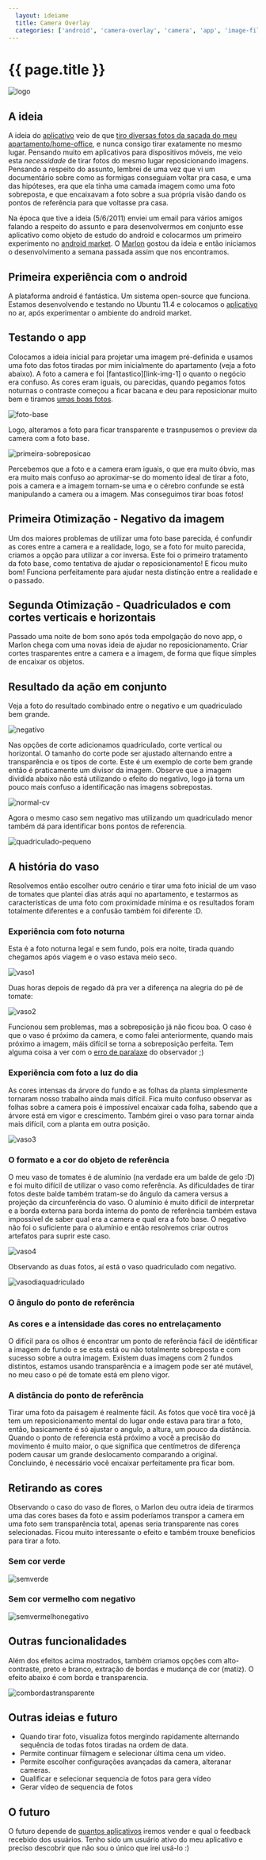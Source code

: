 ```yaml
---
  layout: ideiame
  title: Camera Overlay
  categories: ['android', 'camera-overlay', 'camera', 'app', 'image-filters']
---
```


# {{ page.title }} 

![logo]

## A ideia

A ideia do [aplicativo][android-market-link] veio de que [tiro diversas fotos da sacada do meu apartamento/home-office][link-album-facebook], e nunca consigo tirar exatamente no mesmo lugar. Pensando muito em aplicativos para dispositivos móveis, me veio esta *necessidade* de tirar fotos do mesmo lugar reposicionando imagens. Pensando a respeito do assunto, lembrei de uma vez que vi um documentário sobre como as formigas conseguiam voltar pra casa, e uma das hipóteses, era que ela tinha uma camada imagem como uma foto sobreposta, e que encaixavam a foto sobre a sua própria visão dando os pontos de referência para que voltasse pra casa.

Na época que tive a ideia (5/6/2011) enviei um email para vários amigos falando a respeito do assunto e para desenvolvermos em conjunto esse aplicativo como objeto de estudo do android e colocarmos um primeiro experimento no [android market][android-market-link]. O [Marlon][marlon] gostou da ideia e então iniciamos o desenvolvimento a semana passada assim que nos encontramos.

## Primeira experiência com o android

A plataforma android é fantástica. Um sistema open-source que funciona. Estamos desenvolvendo e testando no Ubuntu 11.4 e  colocamos o [aplicativo][android-market-link] no ar, após experimentar o ambiente do android market. 


## Testando o app

Colocamos a ideia inicial para projetar uma imagem pré-definida e usamos uma foto das fotos tiradas por mim inicialmente do apartamento (veja a foto abaixo). A foto  a camera e foi [fantastico][link-img-1] o quanto o negócio era confuso. As cores eram iguais, ou parecidas, quando pegamos fotos noturnas o contraste começou a ficar bacana e deu para reposicionar muito bem e tiramos [umas boas fotos][link-primeira-sequencia-boa].

![foto-base]


Logo, alteramos  a foto para ficar transparente e trasnpusemos o preview da camera com a foto base.

![primeira-sobreposicao]


Percebemos que a foto e a camera eram iguais, o que era muito óbvio, mas era muito mais confuso ao aproximar-se do momento ideal de tirar a foto, pois a camera e a imagem tornam-se uma e o cérebro confunde se está manipulando a camera ou a imagem. Mas conseguimos tirar boas fotos!


## Primeira Otimização - Negativo da imagem

Um dos maiores problemas de utilizar uma foto base parecida, é confundir as cores entre a camera e a realidade, logo, se a foto for muito parecida, criamos a opção para utilizar a cor inversa. Este foi o primeiro tratamento da foto base, como tentativa de ajudar o reposicionamento! E ficou muito bom! Funciona perfeitamente para ajudar nesta distinção entre a realidade e o passado.

## Segunda Otimização - Quadriculados e com cortes verticais e horizontais

Passado uma noite de bom sono após toda empolgação do novo app, o Marlon chega com uma novas ideia de ajudar no reposicionamento. Criar cortes trasparentes entre a camera e a imagem, de forma que fique simples de encaixar os objetos.

## Resultado da ação em conjunto

Veja a foto do resultado combinado entre o negativo e um quadriculado bem grande.

![negativo]

Nas opções de corte adicionamos quadriculado, corte vertical ou horizontal. O tamanho do corte pode ser ajustado alternando entre a transparência e os tipos de corte. Este é um exemplo de corte bem grande então é praticamente um divisor da imagem. Observe que a imagem dividida abaixo não está utilizando o efeito do negativo, logo já torna um pouco mais confuso a identificação nas imagens sobrepostas. 

![normal-cv]

Agora o mesmo caso sem negativo mas utilizando um quadriculado menor também dá para identificar bons pontos de referencia.

![quadriculado-pequeno]

## A história do vaso

Resolvemos então escolher outro cenário e tirar uma foto inicial de um vaso de tomates que plantei dias atrás aqui no apartamento, e testarmos as características de uma foto com proximidade mínima e os resultados foram totalmente diferentes e a confusão também foi diferente :D. 

### Experiência com foto noturna

Esta é a foto noturna legal e sem fundo, pois era noite, tirada quando chegamos após viagem e o vaso estava meio seco.

![vaso1]

Duas horas depois de regado dá pra ver a diferença na alegria do pé de tomate:

![vaso2]

Funcionou sem problemas, mas a sobreposição já não ficou boa. O caso é que o vaso é próximo da camera, e como falei anteriormente, quando mais próximo a imagem, máis difícil se torna a sobreposição perfeita. Tem alguma coisa a ver com o [erro de paralaxe][erro-paralaxe] do observador ;)

### Experiência com foto a luz do dia

As cores intensas da árvore do fundo e as folhas da planta simplesmente tornaram nosso trabalho ainda mais difícil. Fica muito confuso observar as folhas sobre a camera pois é impossível encaixar cada folha, sabendo que a árvore está em vigor e crescimento. Também girei o vaso para tornar ainda mais difícil, com a planta em outra posição.

![vaso3]

### O formato e a cor do objeto de referência

O meu vaso de tomates é de alumínio (na verdade era um balde de gelo :D) e foi muito difícil de utilizar o vaso como referência. As dificuldades de tirar fotos deste balde também tratam-se do ângulo da camera versus a projeção da circunferência do vaso. O alumínio é muito difícil de interpretar e a borda externa para borda interna do ponto de referência também estava impossível de saber qual era a camera e qual era a foto base. O negativo não foi o suficiente para o alumínio e então resolvemos criar outros artefatos para suprir este caso.

![vaso4]

Observando as duas fotos, aí está o vaso quadriculado com negativo.

![vasodiaquadriculado]

### O ângulo do ponto de referência


### As cores e a intensidade das cores no entrelaçamento

O difícil para os olhos é encontrar um ponto de referência fácil de idêntificar a imagem de fundo e se esta está ou não totalmente sobreposta e com sucesso sobre a outra imagem. Existem duas imagens com 2 fundos distintos, estamos usando transparência e a imagem pode ser até mutável, no meu caso o pé de tomate está em pleno vigor.



### A distância do ponto de referência


Tirar uma foto da paisagem é realmente fácil. As fotos que você tira você já tem um reposicionamento mental do lugar onde estava para tirar a foto, então, basicamente é só ajustar o angulo, a altura, um pouco da distância. Quando o ponto de referencia está próximo  a você a precisão do movimento é muito maior, o que significa que centímetros de diferença podem causar um grande deslocamento comparando a original. Concluindo, é necessário você encaixar perfeitamente pra ficar bom.


## Retirando as cores

Observando o caso do vaso de flores, o Marlon deu outra ideia de tirarmos uma das cores bases da foto e assim poderíamos transpor a camera em uma foto sem transparência total, apenas seria transparente nas cores selecionadas. Ficou muito interessante o efeito e também trouxe benefícios para tirar a foto.

### Sem cor verde

![semverde]

### Sem cor vermelho com negativo

![semvermelhonegativo]


## Outras funcionalidades

Além dos efeitos acima mostrados, também criamos opções com alto-contraste, preto e branco, extração de bordas e mudança de cor (matiz). O efeito abaixo é com borda e transparencia.

![combordastransparente]

## Outras ideias e futuro

* Quando tirar foto, visualiza fotos mergindo rapidamente alternando sequência de todas fotos tiradas na ordem de data.
* Permite continuar filmagem e selecionar última cena um vídeo.
* Permite escolher configurações avançadas da camera, alteranar cameras.
* Qualificar e selecionar sequencia de fotos para gera vídeo
* Gerar vídeo de sequencia de fotos

## O futuro

O futuro depende de [quantos aplicativos][android-market-link] iremos vender e qual o feedback recebido dos usuários. Tenho sido um usuário ativo do meu aplicativo e preciso descobrir que não sou o único que irei usá-lo :)


[link-album-facebook]: http://www.facebook.com/media/set/?set=a.1691903151672.87739.1660567052&type=3&l=6db59445b9
[foto-base]: /../../../images/camera-overlay-foto-base.jpg
[primeira-sobreposicao]: /../../../images/camera-overlay-primeira-sobreposicao.png
[negativo]: /../../../images/camera-overlay-negativo.png
[normal-cv]: /../../../images/camera-overlay-normal-corte-vertical.png
[quadriculado-pequeno]: /../../../images/camera-overlay-quadriculado-pequeno.png
[vaso1]: /../../../images/camera-overlay-vaso-1.jpg
[vaso2]: /../../../images/camera-overlay-vaso-2.jpg
[vaso3]: /../../../images/camera-overlay-vaso-dia-1.jpg
[vaso4]: /../../../images/camera-overlay-vaso-dia-2.jpg
[logo]: /../../../images/camera-overlay-logo64.png
[semverde]: /../../../images/camera-overlay-sem-verde.png
[combordastransparente]: /../../../images/camera-overlay-com-bordas-transparente.png
[semvermelhonegativo]: /../../../images/camera-overlay-sem-vermelho-negativo.png
[vasodiaquadriculado]: /../../../images/camera-overlay-vaso-dia-quadriculado.png
[android-market-link]: https://market.android.com/details?id=me.ideia.cameraoverlay&feature=search_result#?t=W251bGwsMSwxLDEsIm1lLmlkZWlhLmNhbWVyYW92ZXJsYXkiXQ..
[marlon]: mailto:marlonscalabrin@gmail.com
[link-primeira-sequencia-boa]: http://www.facebook.com/media/set/?set=a.1691903151672.87739.1660567052&type=3&l=6db59445b9
[erro-paralaxe]: http://pt.wikipedia.org/wiki/Erro_de_paralaxe
